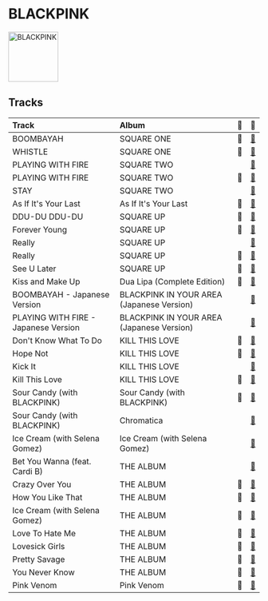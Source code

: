 
# BLACKPINK


<img src="https://i.scdn.co/image/ab6761610000e5eb7b6160c954c6a5b7d4756608" alt="BLACKPINK" width="100" />

## Tracks

| Track                                | Album                                     | 💚   | 🔗                                                          |
|:-------------------------------------|:------------------------------------------|:----|:-----------------------------------------------------------|
| BOOMBAYAH                            | SQUARE ONE                                | 💚   | [🔗](https://open.spotify.com/track/3yHQKddM8SVCRnuPSo3HPN) |
| WHISTLE                              | SQUARE ONE                                | 💚   | [🔗](https://open.spotify.com/track/7HWmJ1wBecOAMNGjC6SmKE) |
| PLAYING WITH FIRE                    | SQUARE TWO                                |     | [🔗](https://open.spotify.com/track/7qmvLmX9tyaTiBAVNI6YEn) |
| PLAYING WITH FIRE                    | SQUARE TWO                                | 💚   | [🔗](https://open.spotify.com/track/7e7VjLxO5xJINHvnRytrqi) |
| STAY                                 | SQUARE TWO                                |     | [🔗](https://open.spotify.com/track/4TWHREp4wv0TmewqR6rgRd) |
| As If It's Your Last                 | As If It's Your Last                      | 💚   | [🔗](https://open.spotify.com/track/1Zyd6zQnC6XIIzmg3hP7Ot) |
| DDU-DU DDU-DU                        | SQUARE UP                                 | 💚   | [🔗](https://open.spotify.com/track/7b8YOVV5quZcSKEijDgyWB) |
| Forever Young                        | SQUARE UP                                 | 💚   | [🔗](https://open.spotify.com/track/2naEVOadudtXHwtZNfjMDM) |
| Really                               | SQUARE UP                                 |     | [🔗](https://open.spotify.com/track/2r5oD7twaQTsv5KoRS6v16) |
| Really                               | SQUARE UP                                 | 💚   | [🔗](https://open.spotify.com/track/2URMA0ap6SAI8wFmcY1yta) |
| See U Later                          | SQUARE UP                                 | 💚   | [🔗](https://open.spotify.com/track/3AyLh4R4D3fQfyqCsTdFf3) |
| Kiss and Make Up                     | Dua Lipa (Complete Edition)               | 💚   | [🔗](https://open.spotify.com/track/7jr3iPu4O4bTCVwLMbdU2i) |
| BOOMBAYAH - Japanese Version         | BLACKPINK IN YOUR AREA (Japanese Version) |     | [🔗](https://open.spotify.com/track/5nIjOnMbC0QDMrYFLGx0yV) |
| PLAYING WITH FIRE - Japanese Version | BLACKPINK IN YOUR AREA (Japanese Version) |     | [🔗](https://open.spotify.com/track/29x3S9kmzTGHswtjSVeUPr) |
| Don't Know What To Do                | KILL THIS LOVE                            | 💚   | [🔗](https://open.spotify.com/track/0zYqFyhiTj419q56lNsjk0) |
| Hope Not                             | KILL THIS LOVE                            | 💚   | [🔗](https://open.spotify.com/track/7mW8ar9hy7GSeH4lohyOKs) |
| Kick It                              | KILL THIS LOVE                            |     | [🔗](https://open.spotify.com/track/6Ks1e4WEUeOGgnTGZ4IMXo) |
| Kill This Love                       | KILL THIS LOVE                            | 💚   | [🔗](https://open.spotify.com/track/18PergoIrGmRyeYxnaXJN2) |
| Sour Candy (with BLACKPINK)          | Sour Candy (with BLACKPINK)               | 💚   | [🔗](https://open.spotify.com/track/6R6ZoHTypt5lt68MWbzZXv) |
| Sour Candy (with BLACKPINK)          | Chromatica                                |     | [🔗](https://open.spotify.com/track/1IWNylpZ477gIVUDpJL66u) |
| Ice Cream (with Selena Gomez)        | Ice Cream (with Selena Gomez)             |     | [🔗](https://open.spotify.com/track/2J4P46vCFm1rPkNkp9pZWX) |
| Bet You Wanna (feat. Cardi B)        | THE ALBUM                                 |     | [🔗](https://open.spotify.com/track/7iAgNZdotu40NwtoIWJHFe) |
| Crazy Over You                       | THE ALBUM                                 | 💚   | [🔗](https://open.spotify.com/track/7qq0EOPW4RRlqdvMBmdd73) |
| How You Like That                    | THE ALBUM                                 | 💚   | [🔗](https://open.spotify.com/track/4SFknyjLcyTLJFPKD2m96o) |
| Ice Cream (with Selena Gomez)        | THE ALBUM                                 | 💚   | [🔗](https://open.spotify.com/track/4JUPEh2DVSXFGExu4Uxevz) |
| Love To Hate Me                      | THE ALBUM                                 | 💚   | [🔗](https://open.spotify.com/track/7iKDsPfLT0d5mu2htfMKBZ) |
| Lovesick Girls                       | THE ALBUM                                 | 💚   | [🔗](https://open.spotify.com/track/4Ws314Ylb27BVsvlZOy30C) |
| Pretty Savage                        | THE ALBUM                                 | 💚   | [🔗](https://open.spotify.com/track/1XnpzbOGptRwfJhZgLbmSr) |
| You Never Know                       | THE ALBUM                                 | 💚   | [🔗](https://open.spotify.com/track/39kzWAiVPpycdMpr745oPj) |
| Pink Venom                           | Pink Venom                                | 💚   | [🔗](https://open.spotify.com/track/0skYUMpS0AcbpjcGsAbRGj) |